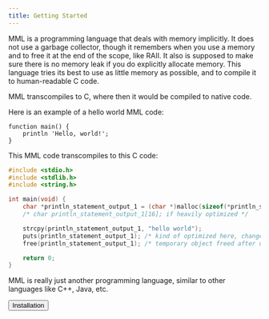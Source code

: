 ```yaml
---
title: Getting Started
---
```


MML is a programming language that deals with memory implicitly. It does not use a garbage collector, though it remembers when you use a memory and to free it at the end of the scope, like RAII. It also is supposed to make sure there is no memory leak if you do explicitly allocate memory. This language tries its best to use as little memory as possible, and to compile it to human-readable C code.

MML transcompiles to C, where then it would be compiled to native code.

Here is an example of a hello world MML code:
```mml
function main() {
    println 'Hello, world!';
}
```
This MML code transcompiles to this C code:
```c
#include <stdio.h>
#include <stdlib.h>
#include <string.h>

int main(void) {
    char *println_statement_output_1 = (char *)malloc(sizeof(*println_statement_output_1) * 16);
    /* char println_statement_output_1[16]; if heavily optimized */

    strcpy(println_statement_output_1, "hello world");
    puts(println_statement_output_1); /* kind of optimized here, changed from printf("%s\n") to puts() */
    free(println_statement_output_1); /* temporary object freed after use, (not freed if uses buffer/array instead) */

    return 0;
}
```
MML is really just another programming language, similar to other languages like C++, Java, etc.

<button type="button" onclick="location.href='installation'">Installation</button>